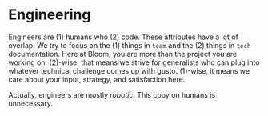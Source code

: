 # Engineering

Engineers are (1) humans who (2) code. These attributes have a lot of overlap. We try to focus on the (1) things in `team` and the (2) things in `tech` documentation. Here at Bloom, you are more than the project you are working on. (2)-wise, that means we strive for generalists who can plug into whatever technical challenge comes up with gusto. (1)-wise, it means we care about your input, strategy, and satisfaction here.

Actually, engineers are mostly _robotic_. This copy on humans is unnecessary.
